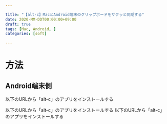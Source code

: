 ```yaml
---

title: "【alt-c】MacとAndroid端末のクリップボードをサクッと同期する"
date: 2020-MM-DDT00:00:00+09:00
draft: true
tags: [Mac, Android, ]
categories: [soft]

---
```


# 方法
## Android端末側
以下のURLから「alt-c」のアプリをインストールする

以下のURLから「alt-c」のアプリをインストールする
以下のURLから「alt-c」のアプリをインストールする
